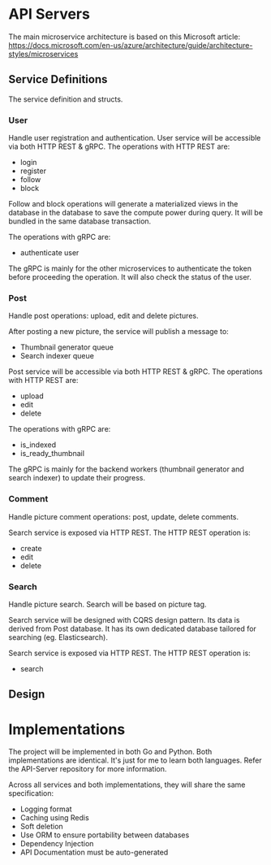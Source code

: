 # API Servers

The main microservice architecture is based on this Microsoft article: https://docs.microsoft.com/en-us/azure/architecture/guide/architecture-styles/microservices

## Service Definitions
The service definition and structs.

### User
Handle user registration and authentication. User service will be accessible via both HTTP REST & gRPC. The operations with HTTP REST are:
- login
- register
- follow
- block

Follow and block operations will generate a materialized views in the database in the database to save the compute power during query. It will be bundled in the same database transaction.

The operations with gRPC are:
- authenticate user

The gRPC is mainly for the other microservices to authenticate the token before proceeding the operation. It will also check the status of the user.

### Post
Handle post operations: upload, edit and delete pictures.

After posting a new picture, the service will publish a message to:
- Thumbnail generator queue
- Search indexer queue

Post service will be accessible via both HTTP REST & gRPC. The operations with HTTP REST are:
- upload
- edit
- delete

The operations with gRPC are:
- is_indexed
- is_ready_thumbnail

The gRPC is mainly for the backend workers (thumbnail generator and search indexer) to update their progress.

### Comment
Handle picture comment operations: post, update, delete comments.

Search service is exposed via HTTP REST. The HTTP REST operation is:
- create
- edit
- delete

### Search
Handle picture search. Search will be based on picture tag.

Search service will be designed with CQRS design pattern. Its data is derived from Post database. It has its own dedicated database tailored for searching (eg. Elasticsearch).

Search service is exposed via HTTP REST. The HTTP REST operation is:
- search

## Design

# Implementations

The project will be implemented in both Go and Python. Both implementations are identical. It's just for me to learn both languages. Refer the API-Server repository for more information.

Across all services and both implementations, they will share the same specification:
- Logging format
- Caching using Redis
- Soft deletion
- Use ORM to ensure portability between databases
- Dependency Injection
- API Documentation must be auto-generated